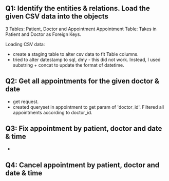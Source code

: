 ## Q1: Identify the entities & relations. Load the given CSV data into the objects
3 Tables: Patient, Doctor and Appointment 
Appointment Table: Takes in Patient and Doctor as Foreign Keys. 

Loading CSV data: 
- create a staging table to alter csv data to fit Table columns. 
- tried to alter datestamp to sql, dmy - this did not work. Instead, I used substring + concat to update the format of datetime.

## Q2: Get all appointments for the given doctor & date
- get request. 
- created queryset in appointment to get param of 'doctor_id'. Filtered all appointments according to doctor_id.

## Q3: Fix appointment by patient, doctor and date & time
- 

## Q4: Cancel appointment by patient, doctor and date & time
